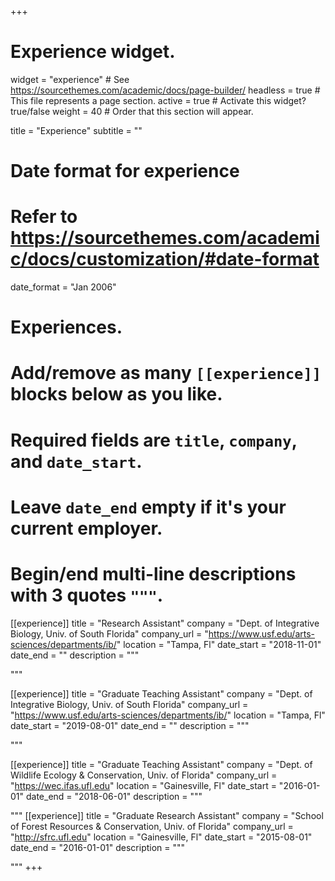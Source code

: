 +++
# Experience widget.
widget = "experience"  # See https://sourcethemes.com/academic/docs/page-builder/
headless = true  # This file represents a page section.
active = true  # Activate this widget? true/false
weight = 40  # Order that this section will appear.

title = "Experience"
subtitle = ""

# Date format for experience
#   Refer to https://sourcethemes.com/academic/docs/customization/#date-format
date_format = "Jan 2006"

# Experiences.
#   Add/remove as many `[[experience]]` blocks below as you like.
#   Required fields are `title`, `company`, and `date_start`.
#   Leave `date_end` empty if it's your current employer.
#   Begin/end multi-line descriptions with 3 quotes `"""`.

[[experience]]
  title = "Research Assistant"
  company = "Dept. of Integrative Biology, Univ. of South Florida"
  company_url = "https://www.usf.edu/arts-sciences/departments/ib/"
  location = "Tampa, Fl"
  date_start = "2018-11-01"
  date_end = ""
  description = """

  """

[[experience]]
  title = "Graduate Teaching Assistant"
  company = "Dept. of Integrative Biology, Univ. of South Florida"
  company_url = "https://www.usf.edu/arts-sciences/departments/ib/"
  location = "Tampa, Fl"
  date_start = "2019-08-01"
  date_end = ""
  description = """

  """

[[experience]]
  title = "Graduate Teaching Assistant"
  company = "Dept. of Wildlife Ecology & Conservation, Univ. of Florida"
  company_url = "https://wec.ifas.ufl.edu"
  location = "Gainesville, Fl"
  date_start = "2016-01-01"
  date_end = "2018-06-01"
  description = """ 
  
  """
[[experience]]
  title = "Graduate Research Assistant"
  company = "School of Forest Resources & Conservation, Univ. of Florida"
  company_url = "http://sfrc.ufl.edu"
  location = "Gainesville, Fl"
  date_start = "2015-08-01"
  date_end = "2016-01-01"
  description = """

  """
+++
